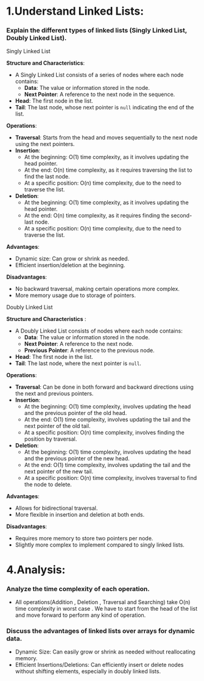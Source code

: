 # 1.Understand Linked Lists:

### Explain the different types of linked lists (Singly Linked List, Doubly Linked List).

Singly Linked List

**Structure and Characteristics**:
- A Singly Linked List consists of a series of nodes where each node contains:
  - **Data**: The value or information stored in the node.
  - **Next Pointer**: A reference to the next node in the sequence.
- **Head**: The first node in the list.
- **Tail**: The last node, whose next pointer is `null` indicating the end of the list.

**Operations**:
- **Traversal**: Starts from the head and moves sequentially to the next node using the next pointers.
- **Insertion**:
  - At the beginning: O(1) time complexity, as it involves updating the head pointer.
  - At the end: O(n) time complexity, as it requires traversing the list to find the last node.
  - At a specific position: O(n) time complexity, due to the need to traverse the list.
- **Deletion**:
  - At the beginning: O(1) time complexity, as it involves updating the head pointer.
  - At the end: O(n) time complexity, as it requires finding the second-last node.
  - At a specific position: O(n) time complexity, due to the need to traverse the list.

**Advantages**:
- Dynamic size: Can grow or shrink as needed.
- Efficient insertion/deletion at the beginning.

**Disadvantages**:
- No backward traversal, making certain operations more complex.
- More memory usage due to storage of pointers.

Doubly Linked List

**Structure and Characteristics** :
- A Doubly Linked List consists of nodes where each node contains:
  - **Data**: The value or information stored in the node.
  - **Next Pointer**: A reference to the next node.
  - **Previous Pointer**: A reference to the previous node.
- **Head**: The first node in the list.
- **Tail**: The last node, where the next pointer is `null`.

**Operations**:
- **Traversal**: Can be done in both forward and backward directions using the next and previous pointers.
- **Insertion**:
  - At the beginning: O(1) time complexity, involves updating the head and the previous pointer of the old head.
  - At the end: O(1) time complexity, involves updating the tail and the next pointer of the old tail.
  - At a specific position: O(n) time complexity, involves finding the position by traversal.
- **Deletion**:
  - At the beginning: O(1) time complexity, involves updating the head and the previous pointer of the new head.
  - At the end: O(1) time complexity, involves updating the tail and the next pointer of the new tail.
  - At a specific position: O(n) time complexity, involves traversal to find the node to delete.

**Advantages**:
- Allows for bidirectional traversal.
- More flexible in insertion and deletion at both ends.

**Disadvantages**:
- Requires more memory to store two pointers per node.
- Slightly more complex to implement compared to singly linked lists.

# 4.Analysis:

### Analyze the time complexity of each operation.
- All operations(Addition , Deletion , Traversal and Searching) take O(n) time complexity in worst case . We have to start from the head of the list and move forward to perform any kind of operation.

### Discuss the advantages of linked lists over arrays for dynamic data.
- Dynamic Size: Can easily grow or shrink as needed without reallocating memory.
- Efficient Insertions/Deletions: Can efficiently insert or delete nodes without shifting elements, especially in doubly linked lists.